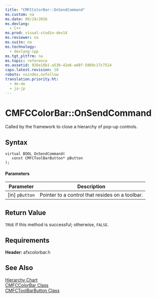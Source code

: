 ```yaml
---
title: "CMFCColorBar::OnSendCommand"
ms.custom: na
ms.date: 09/19/2016
ms.devlang: 
  - C++
ms.prod: visual-studio-dev14
ms.reviewer: na
ms.suite: na
ms.technology: 
  - devlang-cpp
ms.tgt_pltfrm: na
ms.topic: reference
ms.assetid: 926e18b1-a530-42e6-ad8f-5869c17c7514
caps.latest.revision: 10
robots: noindex,nofollow
translation.priority.ht: 
  - de-de
  - ja-jp
---
```

# CMFCColorBar::OnSendCommand
Called by the framework to close a hierarchy of pop-up controls.  
  
## Syntax  
  
```  
virtual BOOL OnSendCommand(  
   const CMFCToolBarButton* pButton  
);  
```  
  
#### Parameters  
  
|Parameter|Description|  
|---------------|-----------------|  
|[in] `pButton`|Pointer to a control that resides on a toolbar.|  
  
## Return Value  
 `TRUE` if this method is successful; otherwise, `FALSE`.  
  
## Requirements  
 **Header:** afxcolorbar.h  
  
## See Also  
 [Hierarchy Chart](../vs140/Hierarchy-Chart.md)   
 [CMFCColorBar Class](../vs140/CMFCColorBar-Class.md)   
 [CMFCToolBarButton Class](../vs140/CMFCToolBarButton-Class.md)